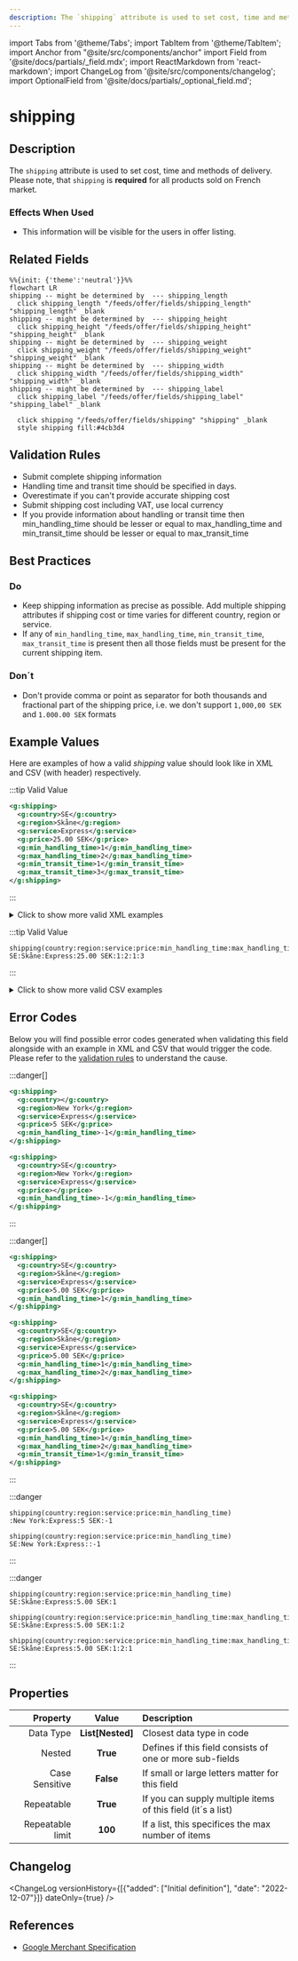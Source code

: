 ```yaml
---
description: The `shipping` attribute is used to set cost, time and methods of delivery. Please note, that `shipping` is **required** for all products sold on French market.
---
```


import Tabs from '@theme/Tabs';
import TabItem from '@theme/TabItem';
import Anchor from "@site/src/components/anchor"
import Field from '@site/docs/partials/_field.mdx';
import ReactMarkdown from 'react-markdown';
import ChangeLog from '@site/src/components/changelog';
import OptionalField from '@site/docs/partials/_optional_field.md';

# shipping

<OptionalField/>

## Description

The `shipping` attribute is used to set cost, time and methods of delivery. Please note, that `shipping` is **required** for all products sold on French market.



### Effects When Used

- This information will be visible for the users in offer listing.





## Related Fields

```mermaid
%%{init: {'theme':'neutral'}}%%
flowchart LR
shipping -- might be determined by  --- shipping_length
  click shipping_length "/feeds/offer/fields/shipping_length" "shipping_length" _blank
shipping -- might be determined by  --- shipping_height
  click shipping_height "/feeds/offer/fields/shipping_height" "shipping_height" _blank
shipping -- might be determined by  --- shipping_weight
  click shipping_weight "/feeds/offer/fields/shipping_weight" "shipping_weight" _blank
shipping -- might be determined by  --- shipping_width
  click shipping_width "/feeds/offer/fields/shipping_width" "shipping_width" _blank
shipping -- might be determined by  --- shipping_label
  click shipping_label "/feeds/offer/fields/shipping_label" "shipping_label" _blank

  click shipping "/feeds/offer/fields/shipping" "shipping" _blank
  style shipping fill:#4cb3d4
```




## Validation Rules

- Submit complete shipping information
- Handling time and transit time should be specified in days.
- Overestimate if you can't provide accurate shipping cost
- Submit shipping cost including VAT, use local currency
- If you provide information about handling or transit time then min_handling_time should be lesser or equal to max_handling_time and min_transit_time should be lesser or equal to max_transit_time


## Best Practices


### Do

- Keep shipping information as precise as possible. Add multiple shipping attributes if shipping cost or time varies for different country, region or service.
- If any of `min_handling_time`, `max_handling_time`, `min_transit_time`, `max_transit_time` is present then all those fields must be present for the current shipping item.



### Don´t

- Don't provide comma or point as separator for both thousands and fractional part of the shipping price, i.e. we don't support `1,000,00 SEK` and `1.000.00 SEK` formats




## Example Values

Here are examples of how a valid *shipping* value  should look like in XML and CSV (with header) respectively.

<Tabs>
  <TabItem value="valid_xml" label="XML" default>

:::tip Valid Value

```xml
<g:shipping>
  <g:country>SE</g:country>
  <g:region>Skåne</g:region>
  <g:service>Express</g:service>
  <g:price>25.00 SEK</g:price>
  <g:min_handling_time>1</g:min_handling_time>
  <g:max_handling_time>2</g:max_handling_time>
  <g:min_transit_time>1</g:min_transit_time>
  <g:max_transit_time>3</g:max_transit_time>
</g:shipping>
```

:::

<details>
  <summary>Click to show more valid XML examples</summary>
  <div>

```xml
<g:shipping>
  <g:country>SE</g:country>
  <g:region>Skåne</g:region>
  <g:service>Express</g:service>
  <g:price>25.00 SEK</g:price>
  <g:min_handling_time>1</g:min_handling_time>
  <g:max_handling_time>2</g:max_handling_time>
  <g:min_transit_time>1</g:min_transit_time>
  <g:max_transit_time>3</g:max_transit_time>
</g:shipping>
```

```xml
<g:shipping>
  <g:country>SE</g:country>
  <g:region>New York</g:region>
  <g:service>Home Delivery</g:service>
  <g:price>5 SEK</g:price>
</g:shipping>
```

```xml
<g:shipping>
  <g:country>SE</g:country>
  <g:region>London</g:region>
  <g:service>Standard</g:service>
  <g:price>0 GBP</g:price>
</g:shipping>
```

```xml
<g:shipping>
  <g:country>SE</g:country>
  <g:region>Skåne</g:region>
  <g:service>Express</g:service>
  <g:price>25.00 SEK</g:price>
  <g:min_handling_time>1</g:min_handling_time>
  <g:max_handling_time>2</g:max_handling_time>
  <g:min_transit_time>1</g:min_transit_time>
  <g:max_transit_time>3</g:max_transit_time>
</g:shipping>
<g:shipping>
  <g:country>SE</g:country>
  <g:region>Skåne</g:region>
  <g:service>POST</g:service>
  <g:price>5.00 SEK</g:price>
  <g:min_handling_time>1</g:min_handling_time>
  <g:max_handling_time>5</g:max_handling_time>
  <g:min_transit_time>1</g:min_transit_time>
  <g:max_transit_time>3</g:max_transit_time>
</g:shipping>
<g:shipping>
  <g:country>SE</g:country>
  <g:region>Skåne</g:region>
  <g:service>Express</g:service>
  <g:price>45.00 SEK</g:price>
  <g:min_handling_time>1</g:min_handling_time>
  <g:max_handling_time>8</g:max_handling_time>
  <g:min_transit_time>3</g:min_transit_time>
  <g:max_transit_time>10</g:max_transit_time>
</g:shipping>
```


  </div>
</details>

 </TabItem>
  <TabItem value="valid_csv" label="CSV">

:::tip Valid Value

```csv
shipping(country:region:service:price:min_handling_time:max_handling_time:min_transit_time:max_transit_time)
SE:Skåne:Express:25.00 SEK:1:2:1:3
```

:::

<details>
  <summary>Click to show more valid CSV examples</summary>
  <div>

```csv
shipping(country:region:service:price:min_handling_time:max_handling_time:min_transit_time:max_transit_time)
SE:Skåne:Express:25.00 SEK:1:2:1:3
```

```csv
shipping(country:region:service:price)
SE:New York:Home Delivery:5 SEK
```

```csv
shipping(country:region:service:price)
SE:London:Standard:0 GBP
```

```csv
shipping(country:region:service:price:min_handling_time:max_handling_time:min_transit_time:max_transit_time)
"SE:Skåne:Express:25.00 SEK:1:2:1:3,SE:Skåne:POST:5.00 SEK:1:5:1:3,SE:Skåne:Express:45.00 SEK:1:8:3:10"
```


  </div>
</details>

  </TabItem>
</Tabs>

## Error Codes

Below you will find possible error codes generated when validating this field alongside with an example in XML and CSV that would trigger the code. Please refer to the [validation rules](#validation-rules) to understand the cause.

<Tabs>
  <TabItem value="invalid_xml" label="XML" default>

:::danger[**<Anchor id="validation_missing_value" title="validation_missing_value" />**]


```xml
<g:shipping>
  <g:country></g:country>
  <g:region>New York</g:region>
  <g:service>Express</g:service>
  <g:price>5 SEK</g:price>
  <g:min_handling_time>-1</g:min_handling_time>
</g:shipping>
```
```xml
<g:shipping>
  <g:country>SE</g:country>
  <g:region>New York</g:region>
  <g:service>Express</g:service>
  <g:price></g:price>
  <g:min_handling_time>-1</g:min_handling_time>
</g:shipping>
```

:::

:::danger[**<Anchor id="validation_shipping_time_missing_values" title="validation_shipping_time_missing_values" />**]


```xml
<g:shipping>
  <g:country>SE</g:country>
  <g:region>Skåne</g:region>
  <g:service>Express</g:service>
  <g:price>5.00 SEK</g:price>
  <g:min_handling_time>1</g:min_handling_time>
</g:shipping>
```
```xml
<g:shipping>
  <g:country>SE</g:country>
  <g:region>Skåne</g:region>
  <g:service>Express</g:service>
  <g:price>5.00 SEK</g:price>
  <g:min_handling_time>1</g:min_handling_time>
  <g:max_handling_time>2</g:max_handling_time>
</g:shipping>
```
```xml
<g:shipping>
  <g:country>SE</g:country>
  <g:region>Skåne</g:region>
  <g:service>Express</g:service>
  <g:price>5.00 SEK</g:price>
  <g:min_handling_time>1</g:min_handling_time>
  <g:max_handling_time>2</g:max_handling_time>
  <g:min_transit_time>1</g:min_transit_time>
</g:shipping>
```

:::


 </TabItem>
  <TabItem value="invalid_csv" label="CSV">

:::danger <Anchor id="validation_missing_value" title="validation_missing_value" />

```csv
shipping(country:region:service:price:min_handling_time)
:New York:Express:5 SEK:-1
```
```csv
shipping(country:region:service:price:min_handling_time)
SE:New York:Express::-1
```

:::

:::danger <Anchor id="validation_shipping_time_missing_values" title="validation_shipping_time_missing_values" />

```csv
shipping(country:region:service:price:min_handling_time)
SE:Skåne:Express:5.00 SEK:1
```
```csv
shipping(country:region:service:price:min_handling_time:max_handling_time)
SE:Skåne:Express:5.00 SEK:1:2
```
```csv
shipping(country:region:service:price:min_handling_time:max_handling_time:min_transit_time)
SE:Skåne:Express:5.00 SEK:1:2:1
```

:::


  </TabItem>
</Tabs>

## Properties

|     **Property** |         **Value**          | **Description**                                              |
|-----------------:|:--------------------------:|:-------------------------------------------------------------|
|        Data Type |    **List[Nested]**     | Closest data type in code                                    |
|           Nested |      **True**      | Defines if this field consists of one or more sub-fields     |
|   Case Sensitive |  **False**  | If small or large letters matter for this field              |
|       Repeatable |    **True**    | If you can supply multiple items of this field (it´s a list) |
| Repeatable limit | **100** | If a list, this specifices the max number of items           |

## Changelog
<ChangeLog versionHistory={[{"added": ["Initial definition"], "date": "2022-12-07"}]} dateOnly={true} />

## References
- [Google Merchant Specification](https://support.google.com/merchants/answer/6324484)
